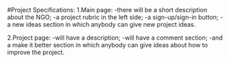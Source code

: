 #Project Specifications:
1.Main page:
  -there will be a short description about the NGO;
  -a project rubric in the left side;
  -a sign-up/sign-in button;
  -a new ideas section in which anybody can give new project ideas.
  
2.Project page:
  -will have a description;
  -will have a comment section;
  -and a make it better section in which anybody can give ideas about how to improve the project.

